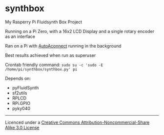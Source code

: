 # synthbox
My Rasperry Pi Fluidsynth Box Project

Running on  a Pi Zero, with a 16x2 LCD Display and a single rotary encoder as an interface

Ran on a Pi with [AutoAconnect](https://github.com/Septolum/AutoAconnect) running in the background

Best results achieved when run as superuser

Crontab friendly command: `sudo su -c 'sudo -E /home/pi/synthbox/synthbox.py' pi`

Depends on:
- pyFluidSynth
- sf2utils
- RPLCD
- RPi.GPIO
- pyky040

--------

Licenced under a [Creative Commons Attribution-Noncommercial-Share Alike 3.0 License](http://creativecommons.org/licenses/by-nc-sa/3.0/)

